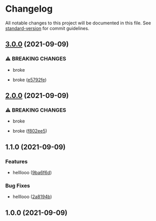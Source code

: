 # Changelog

All notable changes to this project will be documented in this file. See [standard-version](https://github.com/conventional-changelog/standard-version) for commit guidelines.

## [3.0.0](https://github.com/akash-1729/sf-backend/compare/v2.0.0...v3.0.0) (2021-09-09)


### ⚠ BREAKING CHANGES

* broke

* broke ([e5792fe](https://github.com/akash-1729/sf-backend/commits/e5792fed32fb8cf32edb4cb80bfec6291516cf4a))

## [2.0.0](https://github.com/akash-1729/sf-backend/compare/v1.1.0...v2.0.0) (2021-09-09)


### ⚠ BREAKING CHANGES

* broke

* broke ([f802ee5](https://github.com/akash-1729/sf-backend/commits/f802ee5ec941865014cb015741e228dcfc670664))

## 1.1.0 (2021-09-09)


### Features

* helllooo ([9ba6f6d](https://github.com/akash-1729/sf-backend/commits/9ba6f6d7592f5cc352db200a6f480bfa93dca764))


### Bug Fixes

* helllooo ([2a8194b](https://github.com/akash-1729/sf-backend/commits/2a8194b190e03b8cc8dc35693ff7d5d26516ace1))

## 1.0.0 (2021-09-09)
